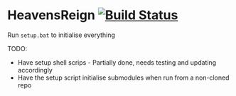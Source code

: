 # HeavensReign [![Build Status](https://travis-ci.org/ShadowChild/HeavensReign.svg)](https://travis-ci.org/ShadowChild/HeavensReign)

Run ```setup.bat``` to initialise everything

TODO:
* Have setup shell scrips - Partially done, needs testing and updating accordingly
* Have the setup script initialise submodules when run from a non-cloned repo
